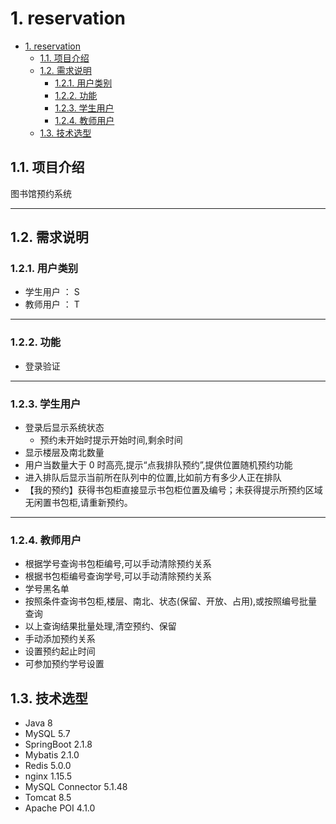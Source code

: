 
# 1. reservation

<!-- TOC -->

- [1. reservation](#1-reservation)
  - [1.1. 项目介绍](#11-项目介绍)
  - [1.2. 需求说明](#12-需求说明)
    - [1.2.1. 用户类别](#121-用户类别)
    - [1.2.2. 功能](#122-功能)
    - [1.2.3. 学生用户](#123-学生用户)
    - [1.2.4. 教师用户](#124-教师用户)
  - [1.3. 技术选型](#13-技术选型)

<!-- /TOC -->

## 1.1. 项目介绍

图书馆预约系统

---

## 1.2. 需求说明

### 1.2.1. 用户类别

- 学生用户 ： S
- 教师用户 ： T

---

### 1.2.2. 功能

- 登录验证

---

### 1.2.3. 学生用户

- 登录后显示系统状态
  - 预约未开始时提示开始时间,剩余时间
- 显示楼层及南北数量
- 用户当数量大于 0 时高亮,提示“点我排队预约”,提供位置随机预约功能
- 进入排队后显示当前所在队列中的位置,比如前方有多少人正在排队
- 【我的预约】获得书包柜直接显示书包柜位置及编号；未获得提示所预约区域无闲置书包柜,请重新预约。

---

### 1.2.4. 教师用户

- 根据学号查询书包柜编号,可以手动清除预约关系
- 根据书包柜编号查询学号,可以手动清除预约关系
- 学号黑名单
- 按照条件查询书包柜,楼层、南北、状态(保留、开放、占用),或按照编号批量查询
- 以上查询结果批量处理,清空预约、保留
- 手动添加预约关系
- 设置预约起止时间
- 可参加预约学号设置

## 1.3. 技术选型

- Java 8
- MySQL 5.7
- SpringBoot 2.1.8
- Mybatis 2.1.0
- Redis 5.0.0
- nginx 1.15.5
- MySQL Connector 5.1.48
- Tomcat 8.5
- Apache POI 4.1.0
